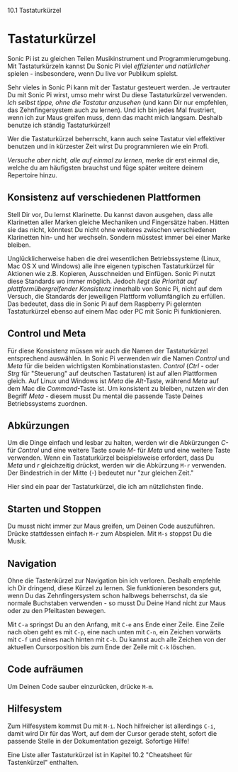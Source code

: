 10.1 Tastaturkürzel

# Tastaturkürzel

Sonic Pi ist zu gleichen Teilen Musikinstrument und Programmierumgebung. Mit Tastaturkürzeln kannst Du Sonic Pi viel *effizienter und natürlicher* spielen - insbesondere, wenn Du live vor Publikum spielst.

Sehr vieles in Sonic Pi kann mit der Tastatur gesteuert werden. Je vertrauter Du mit Sonic Pi wirst, umso mehr wirst Du diese Tastaturkürzel verwenden. *Ich selbst tippe, ohne die Tastatur anzusehen* (und kann Dir nur empfehlen, das Zehnfingersystem auch zu lernen). Und ich bin jedes Mal frustriert, wenn ich zur Maus greifen muss, denn das macht mich langsam. Deshalb benutze ich ständig Tastaturkürzel!

Wer die Tastaturkürzel beherrscht, kann auch seine Tastatur viel effektiver benutzen und in kürzester Zeit wirst Du programmieren wie ein Profi.

*Versuche aber nicht, alle auf einmal zu lernen*, merke dir erst einmal die, welche du am häufigsten brauchst und füge später weitere deinem Repertoire hinzu.

## Konsistenz auf verschiedenen Plattformen

Stell Dir vor, Du lernst Klarinette. Du kannst davon ausgehen, dass alle Klarinetten aller Marken gleiche Mechaniken und Fingersätze haben. Hätten sie das nicht, könntest Du nicht ohne weiteres zwischen verschiedenen Klarinetten hin- und her wechseln. Sondern müsstest immer bei einer Marke bleiben.

Unglücklicherweise haben die drei wesentlichen Betriebssysteme (Linux, Mac OS X und Windows) alle ihre eigenen typischen Tastaturkürzel für Aktionen wie z.B. Kopieren, Ausschneiden und Einfügen. Sonic Pi nutzt diese Standards wo immer möglich. Jedoch *liegt die Priorität auf plattformübergreifender Konsistenz* innerhalb von Sonic Pi, nicht auf dem Versuch, die Standards der jeweiligen Plattform vollumfänglich zu erfüllen. Das bedeutet, dass die in Sonic Pi auf dem Raspberry Pi gelernten Tastaturkürzel ebenso auf einem Mac oder PC mit Sonic Pi funktionieren.

## Control und Meta

Für diese Konsistenz müssen wir auch die Namen der Tastaturkürzel entsprechend auswählen. In Sonic Pi verwenden wir die Namen *Control* und *Meta* für die beiden wichtigsten Kombinationstasten. *Control* (*Ctrl* - oder *Strg* für "Steuerung" auf deutschen Tastaturen) ist auf allen Plattformen gleich. Auf Linux und Windows ist *Meta* die *Alt*-Taste, während *Meta* auf dem Mac die *Command*-Taste ist. Um konsistent zu bleiben, nutzen wir den Begriff *Meta* - diesem musst Du mental die passende Taste Deines Betriebssystems zuordnen.

## Abkürzungen

Um die Dinge einfach und lesbar zu halten, werden wir die Abkürzungen *C-* für *Control* und eine weitere Taste sowie *M-* für *Meta* und eine weitere Taste verwenden. Wenn ein Tastaturkürzel beispielsweise erfordert, dass Du *Meta* und *r* gleichzeitig drückst, werden wir die Abkürzung `M-r` verwenden. Der Bindestrich in der Mitte (*-*) bedeutet nur "zur gleichen Zeit."

Hier sind ein paar der Tastaturkürzel, die ich am nützlichsten finde.

## Starten und Stoppen

Du musst nicht immer zur Maus greifen, um Deinen Code auszuführen. Drücke stattdessen einfach `M-r` zum Abspielen. Mit `M-s` stoppst Du die Musik.

## Navigation

Ohne die Tastenkürzel zur Navigation bin ich verloren. Deshalb empfehle ich Dir dringend, diese Kürzel zu lernen. Sie funktionieren besonders gut, wenn Du das Zehnfingersystem schon halbwegs beherrschst, da sie normale Buchstaben verwenden - so musst Du Deine Hand nicht zur Maus oder zu den Pfeiltasten bewegen.

Mit `C-a` springst Du an den Anfang, mit `C-e` ans Ende einer Zeile. Eine Zeile nach oben geht es mit `C-p`, eine nach unten mit `C-n`, ein Zeichen vorwärts mit `C-f` und eines nach hinten mit `C-b`. Du kannst auch alle Zeichen von der aktuellen Cursorposition bis zum Ende der Zeile mit `C-k` löschen.

## Code aufräumen

Um Deinen Code sauber einzurücken, drücke `M-m`.

## Hilfesystem

Zum Hilfesystem kommst Du mit `M-i`. Noch hilfreicher ist allerdings `C-i`, damit wird Dir für das Wort, auf dem der Cursor gerade steht, sofort die passende Stelle in der Dokumentation gezeigt. Sofortige Hilfe!

Eine Liste aller Tastaturkürzel ist in Kapitel 10.2 "Cheatsheet für Tastenkürzel" enthalten.
